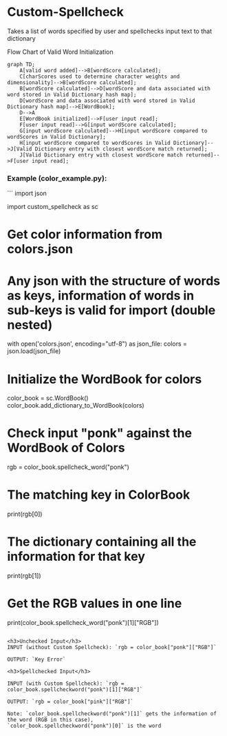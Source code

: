 # Custom-Spellcheck
Takes a list of words specified by user and spellchecks input text to that dictionary

Flow Chart of Valid Word Initialization
```mermaid
graph TD;
    A[valid word added]-->B[wordScore calculated];
    C[charScores used to determine character weights and dimensionality]-->B[wordScore calculated];
    B[wordScore calculated]-->D[wordScore and data associated with word stored in Valid Dictionary hash map];
    D[wordScore and data associated with word stored in Valid Dictionary hash map]-->E[WordBook];
    D-->A
    E[WordBook initialized]-->F[user input read];
    F[user input read]-->G[input wordScore calculated];
    G[input wordScore calculated]-->H[input wordScore compared to wordScores in Valid Dictionary];
    H[input wordScore compared to wordScores in Valid Dictionary]-->J[Valid Dictionary entry with closest wordScore match returned];
    J[Valid Dictionary entry with closest wordScore match returned]-->F[user input read];
```


  
<h3>Example (color_example.py):</h3>
```
import json

import custom_spellcheck as sc

# Get color information from colors.json
# Any json with the structure of words as keys, information of words in sub-keys is valid for import (double nested)
with open('colors.json', encoding="utf-8") as json_file:
    colors = json.load(json_file)

# Initialize the WordBook for colors
color_book = sc.WordBook()
color_book.add_dictionary_to_WordBook(colors)

# Check input "ponk" against the WordBook of Colors
rgb = color_book.spellcheck_word("ponk")

# The matching key in ColorBook
print(rgb[0])

# The dictionary containing all the information for that key
print(rgb[1])

# Get the RGB values in one line
print(color_book.spellcheck_word("ponk")[1]["RGB"])
```
  
<h3>Unchecked Input</h3>
INPUT (without Custom Spellcheck): `rgb = color_book["ponk"]["RGB"]`

OUTPUT: `Key Error`

<h3>Spellchecked Input</h3>

INPUT (with Custom Spellcheck): `rgb = color_book.spellcheckword("ponk")[1]["RGB"]`

OUTPUT: `rgb = color_book["pink"]["RGB"]`

Note: `color_book.spellcheckword("ponk")[1]` gets the information of the word (RGB in this case), 
`color_book.spellcheckword("ponk")[0]` is the word
